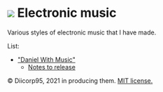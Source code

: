 # ![](https://win98icons.alexmeub.com/icons/png/loudspeaker_wave-0.png)&nbsp;Electronic music
Various styles of electronic music that I have made.

List:
* ["Daniel With Music"](https://github.com/Diicorp95/Diicorp95/raw/main/production/music/electronic/Daniel%20With%20Music.wav)
  * [Notes to release](https://github.com/Diicorp95/Diicorp95/blob/main/production/music/electronic/Daniel%20With%20Music.md)

:copyright: Diicorp95, 2021 in producing them. [MIT license.](https://diicorp95.mit-license.org)

